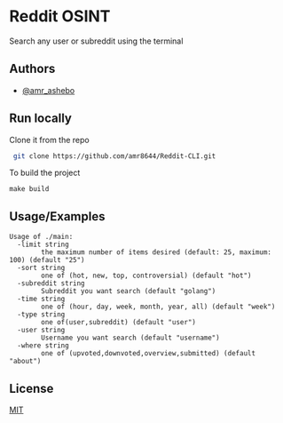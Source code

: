 
# Reddit OSINT

Search any user or subreddit using the terminal


## Authors

- [@amr_ashebo](https://twitter.com/ashebo_amr)


## Run locally

Clone it from the repo

```bash
 git clone https://github.com/amr8644/Reddit-CLI.git
```

To build the project
```
make build
````
    
## Usage/Examples

```
Usage of ./main:
  -limit string
        the maximum number of items desired (default: 25, maximum: 100) (default "25")
  -sort string
        one of (hot, new, top, controversial) (default "hot")
  -subreddit string
        Subreddit you want search (default "golang")
  -time string
        one of (hour, day, week, month, year, all) (default "week")
  -type string
        one of(user,subreddit) (default "user")
  -user string
        Username you want search (default "username")
  -where string
        one of (upvoted,downvoted,overview,submitted) (default "about")
```


## License

[MIT](https://choosealicense.com/licenses/mit/)


